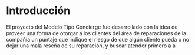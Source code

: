 

# Introducción
El proyecto del Modelo Tipo Concierge fue desarrollado con la idea de proveer una forma de otorgar a los clientes del área de reparaciones de la compañía un puntaje que indique el riesgo de que algún cliente pueda o no dejar una mala reseña de su reparación, y buscar atender primero a a